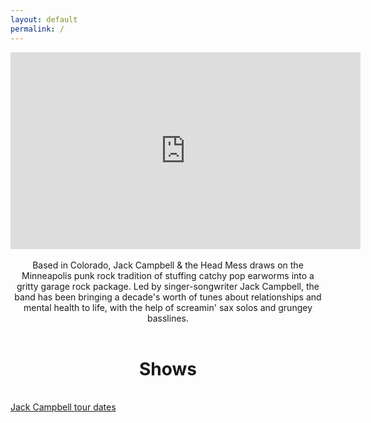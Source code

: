 ```yaml
---
layout: default
permalink: /
---
```

<!-- <figure>
  <img class="col center" style="margin-bottom:10%;" src="/img/jackcampbell-logo-4.png">
</figure> -->

<!-- <center>
<h1>JACK CAMPBELL</h1>
<h2>& THE HEAD MESS</h2>
</center> -->

<center>
<iframe width="560" height="315" src="https://www.youtube.com/embed/MbcMuSlRpfQ?start=117" title="Jack Campbell - Absentee" frameborder="0" allow="accelerometer; autoplay; clipboard-write; encrypted-media; gyroscope; picture-in-picture; web-share" allowfullscreen ></iframe>
</center>

<br>
<center>
Based in Colorado, Jack Campbell & the Head Mess draws on the Minneapolis 
punk rock tradition of stuffing catchy pop earworms
into a gritty garage rock package. Led by singer-songwriter Jack Campbell, 
the band has been bringing a decade's worth of tunes about relationships and 
mental health to life, with the help of screamin' sax solos and grungey basslines. 
</center>


<br>
<center>
<h1>Shows</h1>
</center>
<br>
<a href="https://www.songkick.com/artists/5273638" class="songkick-widget" data-theme="light" data-detect-style="true" data-background-color="transparent" data-locale="en">Jack Campbell tour dates</a>
<script src="//widget.songkick.com/5273638/widget.js"></script>